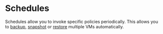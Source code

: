# Schedules

Schedules allow you to invoke specific policies periodically. This allows you to [backup](virtual-environments-schedules.md), [snapshot](snapshots-schedules.md) or [restore](recovery-plans-schedules.md) multiple VMs automatically.

